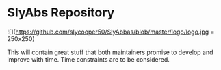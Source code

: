 # SlyAbs Repository


![](https://github.com/slycooper50/SlyAbbas/blob/master/logo/logo.jpg = 250x250)

This will contain great stuff that both maintainers promise to develop and improve with time.
Time constraints are to be considered.
